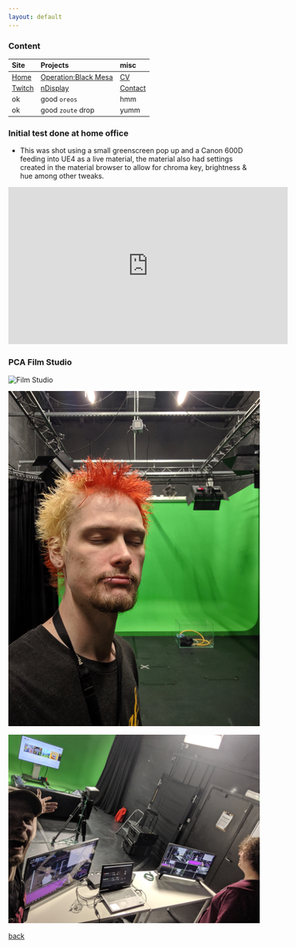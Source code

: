 ```yaml
---
layout: default
---
```


### Content

| Site         | Projects          | misc |
|:-------------|:------------------|:------|
| [Home](./index.md) | [Operation:Black Mesa](./obm.md) | [CV](./OliverCurtis.pdf)  |
| [Twitch](https://www.twitch.tv/fragalicious) | [nDisplay](./nDisplay.md) | [Contact](./contact.md)  |
| ok           | good `oreos`      | hmm   |
| ok           | good `zoute` drop | yumm  |

### Initial test done at home office

* This was shot using a small greenscreen pop up and a Canon 600D feeding into UE4 as a live material, the material also had settings created in the material browser to allow for chroma key, brightness & hue among other tweaks.

<iframe width="560" height="315" src="https://www.youtube.com/embed/j4JwFVhmy_U" frameborder="0" allow="autoplay; encrypted-media" allowfullscreen></iframe>

### PCA Film Studio

![Film Studio](./images/projects/nDisplay/film_studio_3.jpg)

![Film Studio](./images/projects/nDisplay/film_studio_2.jpg)

![Film Studio](./images/projects/nDisplay/film_studio_1.jpg)

[back](./)